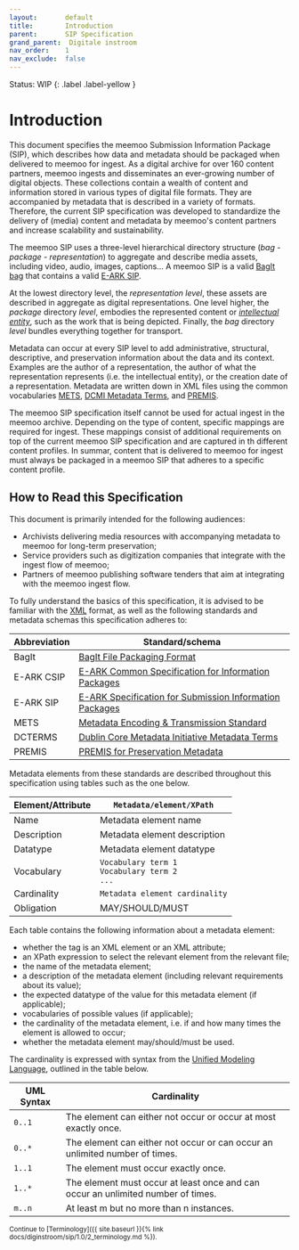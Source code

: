 ```yaml
---
layout:       default
title:        Introduction
parent:       SIP Specification
grand_parent:  Digitale instroom
nav_order:    1
nav_exclude:  false
---
```

Status: WIP
{: .label .label-yellow }
# Introduction

This document specifies the meemoo Submission Information Package (SIP), which describes how data and metadata should be packaged when delivered to meemoo for ingest.
As a digital archive for over 160 content partners, meemoo ingests and disseminates an ever-growing number of digital objects.
These collections contain a wealth of content and information stored in various types of digital file formats.
They are accompanied by metadata that is described in a variety of formats.
Therefore, the current SIP specification was developed to standardize the delivery of (media) content and metadata by meemoo's content partners and increase scalability and sustainability.

The meemoo SIP uses a three-level hierarchical directory structure (_bag - package - representation_) to aggregate and describe media assets, including video, audio, images, captions...
A meemoo SIP is a valid [BagIt bag](https://www.rfc-editor.org/rfc/rfc8493.html) that contains a valid [E-ARK SIP](https://earksip.dilcis.eu/).

At the lowest directory level, the _representation level_, these assets are described in aggregate as digital representations.
One level higher, the _package_ directory _level_, embodies the represented content or [_intellectual entity_](./3_core-concepts.html), such as the work that is being depicted.
Finally, the _bag_ directory _level_ bundles everything together for transport.

Metadata can occur at every SIP level to add administrative, structural, descriptive, and preservation information about the data and its context.
Examples are the author of a representation, the author of what the representation represents (i.e. the intellectual entity), or the creation date of a representation.
Metadata are written down in XML files using the common vocabularies [METS](https://www.loc.gov/standards/mets), [DCMI Metadata Terms](https://www.dublincore.org/specifications/dublin-core/dcmi-terms/), and [PREMIS](https://www.loc.gov/standards/premis/).

The meemoo SIP specification itself cannot be used for actual ingest in the meemoo archive.
Depending on the type of content, specific mappings are required for ingest.
These mappings consist of additional requirements on top of the current meemoo SIP specification and are captured in th different content profiles.
In summar, content that is delivered to meemoo for ingest must always be packaged in a meemoo SIP that adheres to a specific content profile.

## How to Read this Specification

This document is primarily intended for the following audiences:

- Archivists delivering media resources with accompanying metadata to meemoo for long-term preservation;
- Service providers such as digitization companies that integrate with the ingest flow of meemoo;
- Partners of meemoo publishing software tenders that aim at integrating with the meemoo ingest flow.

To fully understand the basics of this specification, it is advised to be familiar with the [XML](https://www.w3.org/XML/) format, as well as the following standards and metadata schemas this specification adheres to:

| Abbreviation | Standard/schema|
| ------------ | -------------- |
| <a id="bagit"></a>BagIt        | [BagIt File Packaging Format](https://www.rfc-editor.org/rfc/rfc8493.html)|
| <a id="e-ark-csip"></a>E-ARK CSIP   | [E-ARK Common Specification for Information Packages](https://earkcsip.dilcis.eu/)|
| <a id="e-ark-sip"></a>E-ARK SIP    | [E-ARK Specification for Submission Information Packages](https://earksip.dilcis.eu/)|
| <a id="mets"></a>METS         | [Metadata Encoding & Transmission Standard](https://www.loc.gov/standards/mets/mets.xsd)|
| <a id="dcterms"></a>DCTERMS      | [Dublin Core Metadata Initiative Metadata Terms](http://dublincore.org/schemas/xmls/qdc/2008/02/11/dcterms.xsd)|
| <a id="premis"></a>PREMIS       | [PREMIS for Preservation Metadata](https://www.loc.gov/standards/premis/v3/premis-v3-0.xsd)|

Metadata elements from these standards are described throughout this specification using tables such as the one below. 

| Element/Attribute | `Metadata/element/XPath` |
|-----------------------|-----------|
| Name | Metadata element name |
| Description | Metadata element description |
| Datatype | Metadata element datatype |
| Vocabulary | `Vocabulary term 1`<br>`Vocabulary term 2`<br>`...` |
| Cardinality | `Metadata element cardinality` |
| Obligation | MAY/SHOULD/MUST |

Each table contains the following information about a metadata element:

- whether the tag is an XML element or an XML attribute;
- an XPath expression to select the relevant element from the relevant file;
- the name of the metadata element;
- a description of the metadata element (including relevant requirements about its value);
- the expected datatype of the value for this metadata element (if applicable);
- vocabularies of possible values (if applicable);
- the cardinality of the metadata element, i.e. if and how many times the element is allowed to occur;
- whether the metadata element may/should/must be used.

The cardinality is expressed with syntax from the [Unified Modeling Language](https://www.omg.org/spec/UML/2.5.1/PDF), outlined in the table below.

| UML Syntax | Cardinality                                                                      |
| ---------- | -------------------------------------------------------------------------------- |
| `0..1`       | The element can either not occur or occur at most exactly once.                  |
| `0..*`       | The element can either not occur or can occur an unlimited number of times.      |
| `1..1`       | The element must occur exactly once.                                             |
| `1..*`       | The element must occur at least once and can occur an unlimited number of times. |
| `m..n`       | At least m but no more than n instances.                                         |

<small>
Continue to [Terminology]({{ site.baseurl }}{% link docs/diginstroom/sip/1.0/2_terminology.md %}).
</small>
